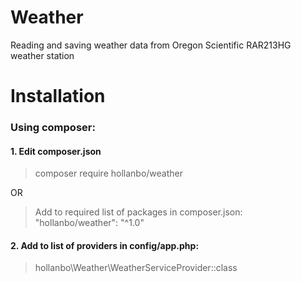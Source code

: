 # Weather
Reading and saving weather data from Oregon Scientific RAR213HG weather station

# Installation

### Using composer:

#### 1. Edit composer.json

> composer require hollanbo/weather

OR

> Add to required list of packages in composer.json:  
> "hollanbo/weather": "^1.0"

#### 2. Add to list of providers in config/app.php:
> hollanbo\Weather\WeatherServiceProvider::class
